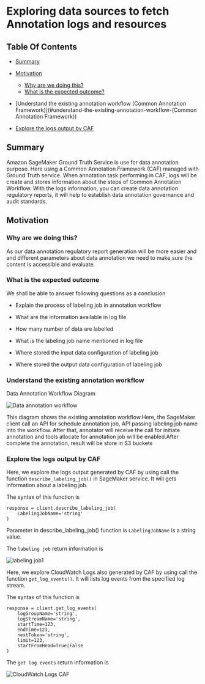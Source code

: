 # Exploring data sources to fetch Annotation logs and resources

## Table Of Contents <!-- omit in toc -->

- [Summary](#summary)

- [Motivation](#motivation)
    - [Why are we doing this?](#why-are-we-doing-this)
    - [What is the expected outcome?](#what-is-the-expected-outcome)

- [Understand the existing annotation workflow (Common Annotation Framework)](#understand-the-existing-annotation-workflow-(Common Annotation Framework))

- [Explore the logs output by CAF](#explore-the-logs-outputed-by-CAF)

## Summary

Amazon SageMaker Ground Truth Service is use for data annotation purpose. Here using a Common Annotation Framework (CAF) managed with Ground Truth service. 
When annotation task performing in CAF, logs will be create and stores information about the steps of Common Annotation Workflow. With the logs information, 
you can create data annotation regulatory reports, it will help to establish data annotation governance and audit standards.


## Motivation

### Why are we doing this?

As our data annotation regulatory report generation will be more easier and and different parameters about data annotation we need to make sure the content is accessible and evaluate.

### What is the expected outcome

We shall be able to answer following questions as a conclusion

- Explain the process of labeling job in annotation workflow

- What are the information available in log file

- How many number of data are labelled

- What is the labeling job name mentioned in log file

- Where stored the input data configuration of labeling job

- Where stored the output data configuration of labeling job

### Understand the existing annotation workflow

Data Annotation Workflow Diagram

![Data annotation workflow](https://user-images.githubusercontent.com/112463987/191228349-0c2ffe6f-10c2-46ce-9e2b-13a64c407ae7.png)

This diagram shows the existing annotation workflow.Here, the SageMaker client call an API for schedule annotation job, API passing 
labeling job name into the workflow. After that, annotator will receive the call for initiate annotation and tools allocate for annotation job will
be enabled.After complete the annotation, result will be store in S3 buckets

### Explore the logs output by CAF

Here, we explore the logs output generated by CAF by using call the function `describe_labeling_job()` in SageMaker service. It will gets information 
about a labeling job.

The syntax of this function is

````
response = client.describe_labeling_job(
    LabelingJobName='string'
)
````

Parameter in describe_labeling_job() function is `LabelingJobName` is a string value.

The `labeling job` return information is

![labeling job1](https://user-images.githubusercontent.com/112463987/191399756-075e073a-47ca-45d7-9086-d4ca51e4ad8a.jpg)

Here, we explore CloudWatch Logs also generated by CAF by using call the function `get_log_events()`. It will lists log events from the specified log stream.

The syntax of this function is

````
response = client.get_log_events(
    logGroupName='string',
    logStreamName='string',
    startTime=123,
    endTime=123,
    nextToken='string',
    limit=123,
    startFromHead=True|False
)
````

The `get log events` return information is

![CloudWatch Logs CAF](https://user-images.githubusercontent.com/112463987/191403570-b05743af-3085-431f-959c-7146080d1942.jpg)


























